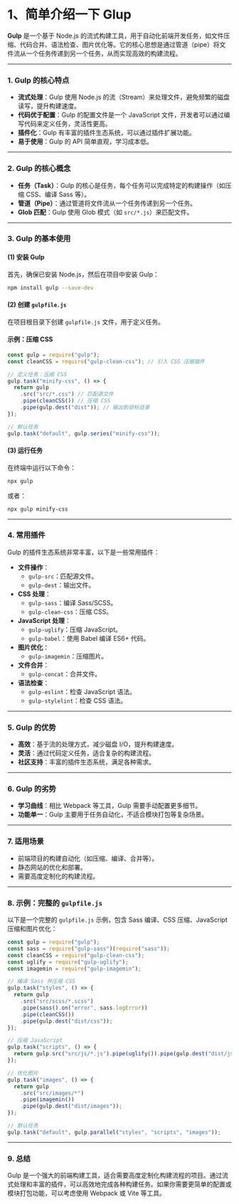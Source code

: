 # 1、简单介绍一下 Glup

**Gulp** 是一个基于 Node.js 的流式构建工具，用于自动化前端开发任务，如文件压缩、代码合并、语法检查、图片优化等。它的核心思想是通过管道（pipe）将文件流从一个任务传递到另一个任务，从而实现高效的构建流程。

---

### **1. Gulp 的核心特点**

- **流式处理**：Gulp 使用 Node.js 的流（Stream）来处理文件，避免频繁的磁盘读写，提升构建速度。
- **代码优于配置**：Gulp 的配置文件是一个 JavaScript 文件，开发者可以通过编写代码来定义任务，灵活性更高。
- **插件化**：Gulp 有丰富的插件生态系统，可以通过插件扩展功能。
- **易于使用**：Gulp 的 API 简单直观，学习成本低。

---

### **2. Gulp 的核心概念**

- **任务（Task）**：Gulp 的核心是任务，每个任务可以完成特定的构建操作（如压缩 CSS、编译 Sass 等）。
- **管道（Pipe）**：通过管道将文件流从一个任务传递到另一个任务。
- **Glob 匹配**：Gulp 使用 Glob 模式（如 `src/*.js`）来匹配文件。

---

### **3. Gulp 的基本使用**

#### **(1) 安装 Gulp**

首先，确保已安装 Node.js，然后在项目中安装 Gulp：

```bash
npm install gulp --save-dev
```

#### **(2) 创建 `gulpfile.js`**

在项目根目录下创建 `gulpfile.js` 文件，用于定义任务。

#### **示例：压缩 CSS**

```javascript
const gulp = require("gulp");
const cleanCSS = require("gulp-clean-css"); // 引入 CSS 压缩插件

// 定义任务：压缩 CSS
gulp.task("minify-css", () => {
  return gulp
    .src("src/*.css") // 匹配源文件
    .pipe(cleanCSS()) // 压缩 CSS
    .pipe(gulp.dest("dist")); // 输出到目标目录
});

// 默认任务
gulp.task("default", gulp.series("minify-css"));
```

#### **(3) 运行任务**

在终端中运行以下命令：

```bash
npx gulp
```

或者：

```bash
npx gulp minify-css
```

---

### **4. 常用插件**

Gulp 的插件生态系统非常丰富，以下是一些常用插件：

- **文件操作**：
  - `gulp-src`：匹配源文件。
  - `gulp-dest`：输出文件。
- **CSS 处理**：
  - `gulp-sass`：编译 Sass/SCSS。
  - `gulp-clean-css`：压缩 CSS。
- **JavaScript 处理**：
  - `gulp-uglify`：压缩 JavaScript。
  - `gulp-babel`：使用 Babel 编译 ES6+ 代码。
- **图片优化**：
  - `gulp-imagemin`：压缩图片。
- **文件合并**：
  - `gulp-concat`：合并文件。
- **语法检查**：
  - `gulp-eslint`：检查 JavaScript 语法。
  - `gulp-stylelint`：检查 CSS 语法。

---

### **5. Gulp 的优势**

- **高效**：基于流的处理方式，减少磁盘 I/O，提升构建速度。
- **灵活**：通过代码定义任务，适合复杂的构建流程。
- **社区支持**：丰富的插件生态系统，满足各种需求。

---

### **6. Gulp 的劣势**

- **学习曲线**：相比 Webpack 等工具，Gulp 需要手动配置更多细节。
- **功能单一**：Gulp 主要用于任务自动化，不适合模块打包等复杂场景。

---

### **7. 适用场景**

- 前端项目的构建自动化（如压缩、编译、合并等）。
- 静态网站的优化和部署。
- 需要高度定制化的构建流程。

---

### **8. 示例：完整的 `gulpfile.js`**

以下是一个完整的 `gulpfile.js` 示例，包含 Sass 编译、CSS 压缩、JavaScript 压缩和图片优化：

```javascript
const gulp = require("gulp");
const sass = require("gulp-sass")(require("sass"));
const cleanCSS = require("gulp-clean-css");
const uglify = require("gulp-uglify");
const imagemin = require("gulp-imagemin");

// 编译 Sass 并压缩 CSS
gulp.task("styles", () => {
  return gulp
    .src("src/scss/*.scss")
    .pipe(sass().on("error", sass.logError))
    .pipe(cleanCSS())
    .pipe(gulp.dest("dist/css"));
});

// 压缩 JavaScript
gulp.task("scripts", () => {
  return gulp.src("src/js/*.js").pipe(uglify()).pipe(gulp.dest("dist/js"));
});

// 优化图片
gulp.task("images", () => {
  return gulp
    .src("src/images/*")
    .pipe(imagemin())
    .pipe(gulp.dest("dist/images"));
});

// 默认任务
gulp.task("default", gulp.parallel("styles", "scripts", "images"));
```

---

### **9. 总结**

Gulp 是一个强大的前端构建工具，适合需要高度定制化构建流程的项目。通过流式处理和丰富的插件，可以高效地完成各种构建任务。如果你需要更简单的配置或模块打包功能，可以考虑使用 Webpack 或 Vite 等工具。
